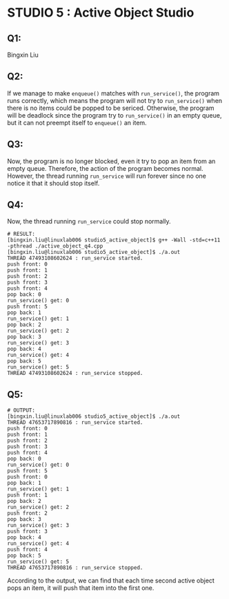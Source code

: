 # STUDIO 5 : Active Object Studio

## Q1:

Bingxin Liu

## Q2:

If we manage to make `enqueue()` matches with `run_service()`, the program runs correctly, which means the program will not try to `run_service()` when there is no items could be popped to be sericed. Otherwise, the program will be deadlock since the program try to `run_service()` in an empty queue, but it can not preempt itself to `enqueue()` an item.

## Q3:

Now, the program is no longer blocked, even it try to pop an item from an empty queue. Therefore, the action of the program becomes normal. However, the thread running `run_service` will run forever since no one notice it that it should stop itself.



## Q4:

Now, the thread running `run_service` could stop normally.

```shell
# RESULT:
[bingxin.liu@linuxlab006 studio5_active_object]$ g++ -Wall -std=c++11 -pthread ./active_object_q4.cpp
[bingxin.liu@linuxlab006 studio5_active_object]$ ./a.out
THREAD 47493108602624 : run_service started.
push front: 0
push front: 1
push front: 2
push front: 3
push front: 4
pop back: 0
run_service() get: 0
push front: 5
pop back: 1
run_service() get: 1
pop back: 2
run_service() get: 2
pop back: 3
run_service() get: 3
pop back: 4
run_service() get: 4
pop back: 5
run_service() get: 5
THREAD 47493108602624 : run_service stopped.
```

## Q5:

```shell
# OUTPUT:
[bingxin.liu@linuxlab006 studio5_active_object]$ ./a.out
THREAD 47653717890816 : run_service started.
push front: 0
push front: 1
push front: 2
push front: 3
push front: 4
pop back: 0
run_service() get: 0
push front: 5
push front: 0
pop back: 1
run_service() get: 1
push front: 1
pop back: 2
run_service() get: 2
push front: 2
pop back: 3
run_service() get: 3
push front: 3
pop back: 4
run_service() get: 4
push front: 4
pop back: 5
run_service() get: 5
THREAD 47653717890816 : run_service stopped.
```

According to the output, we can find that each time second active object pops an item, it will push that item into the first one.